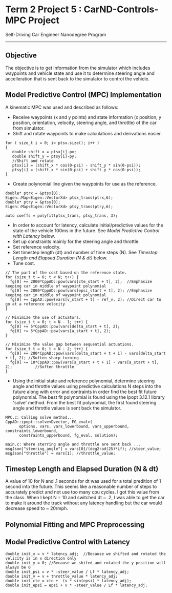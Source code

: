 # Term 2 Project 5 : CarND-Controls-MPC Project
Self-Driving Car Engineer Nanodegree Program

---
## Objective
The objective is to get information from the simulator which includes waypoints and vehicle state and use it to determine steering angle and accelleration that is sent back to the simulator to control the vehicle.

## Model Predictive Control (MPC) Implementation
A kinematic MPC was used and described as follows:
* Receive waypoints (x and y points) and state information (x position, y position, orientation, velocity, steering angle, and throttle) of the car from simulator.
* Shift and rotate waypoints to make calculations and derivations easier.
```
for ( size_t i = 0; i< ptsx.size(); i++ )
{
   double shift_x = ptsx[i]-px;
   double shift_y = ptsy[i]-py;
   //Shift and rotate
   ptsx[i] = (shift_x * cos(0-psi) - shift_y * sin(0-psi));
   ptsy[i] = (shift_x * sin(0-psi) + shift_y * cos(0-psi));
}
```
* Create polynomial line given the waypoints for use as the reference.
```
double* ptrx = &ptsx[0];
Eigen::Map<Eigen::VectorXd> ptsx_trans(ptrx,6);
double* ptry = &ptsy[0];
Eigen::Map<Eigen::VectorXd> ptsy_trans(ptry,6);

auto coeffs = polyfit(ptsx_trans, ptsy_trans, 3);
```
* In order to account for latency, calculate initial/predictive values for the state of the vehicle 100ms in the future.  See *Model Predictive Control with Latency* below.
* Set up constraints mainly for the steering angle and throttle.
* Set reference velocity.
* Set timestep length (dt) and number of time steps (N).  See *Timestep Length and Elapsed Duration (N & dt)* below.
* Tune cost.
```
// The part of the cost based on the reference state.
for (size_t t = 0; t < N; t++) {
  fg[0] += 2000*CppAD::pow(vars[cte_start + t], 2);  //Emphasize keeping car in middle of waypoint polynomial
  fg[0] += 2000*CppAD::pow(vars[epsi_start + t], 2); //Emphasize keeping car in middle of waypoint polynomial
  fg[0] += CppAD::pow(vars[v_start + t] - ref_v, 2); //Direct car to go at a reference velocity
}

// Minimize the use of actuators.
for (size_t t = 0; t < N - 1; t++) {
  fg[0] += 5*CppAD::pow(vars[delta_start + t], 2);  
  fg[0] += 5*CppAD::pow(vars[a_start + t], 2);      
}

// Minimize the value gap between sequential actuations.
for (size_t t = 0; t < N - 2; t++) {
  fg[0] += 200*CppAD::pow(vars[delta_start + t + 1] - vars[delta_start + t], 2); //Soften sharp turning 
  fg[0] += 10*CppAD::pow(vars[a_start + t + 1] - vars[a_start + t], 2);          //Soften throttle
}
```
* Using the initial state and reference polynomial, determine steering angle and throttle values using predictive calculations N steps into the future along with error and contraints in order find the best fit future polynomial.  The best fit polynomial is found using the Ipopt 3.12.1 library 'solve' method.  From the best fit polynomial, the first found steering angle and throttle values is sent back the simulator.  
```
MPC.c: Calling solve method...
CppAD::ipopt::solve<Dvector, FG_eval>(
      options, vars, vars_lowerbound, vars_upperbound, constraints_lowerbound,
      constraints_upperbound, fg_eval, solution);
```
```
main.c: Where sterring angle and throttle are sent back ...
msgJson["steering_angle"] = vars[0]/(deg2rad(25)*Lf); //steer_value;
msgJson["throttle"] = vars[1]; //throttle_value;
```


## Timestep Length and Elapsed Duration (N & dt)
A value of 10 for N and .1 seconds for dt was used for a total predition of 1 second into the future.  This seems like a reasonable number of steps to accurately predict and not use too many cpu cycles.  I got this value from the class.  When I kept N = 10 and switched  dt ~ .2, I was able to get the car to make it around the track without any latency handling but the car would decrease speed to ~ 20/mph.

## Polynomial Fitting and MPC Preprocessing

## Model Predictive Control with Latency
```
double init_x = v * latency_adj;  //Because we shifted and rotated the velicity is in x direction only
double init_y = 0; //Because we shifed and rotated the y position will always be 0
double init_psi = v * -steer_value / Lf * latency_adj;  
double init_v = v + throttle_value * latency_adj;      
double init_cte = cte +  (v * sin(epsi) * latency_adj);
double init_epsi = epsi + v * -steer_value / Lf * latency_adj;
```
